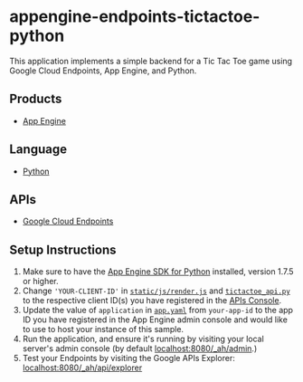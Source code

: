 appengine-endpoints-tictactoe-python
====================================

This application implements a simple backend for a Tic Tac Toe game using
Google Cloud Endpoints, App Engine, and Python.

## Products
- [App Engine][1]

## Language
- [Python][2]

## APIs
- [Google Cloud Endpoints][3]

## Setup Instructions

1. Make sure to have the [App Engine SDK for Python][4] installed, version
   1.7.5 or higher.
2. Change `'YOUR-CLIENT-ID'` in [`static/js/render.js`][5] and 
   [`tictactoe_api.py`][6] to the respective client ID(s) you have registered 
   in the [APIs Console][7].
3. Update the value of `application` in [`app.yaml`][8] from `your-app-id` 
   to the app ID you have registered in the App Engine admin console and would 
   like to use to host your instance of this sample.
4. Run the application, and ensure it's running by visiting your local server's
   admin console (by default [localhost:8080/_ah/admin][9].)
5. Test your Endpoints by visiting the Google APIs Explorer: 
  [localhost:8080/_ah/api/explorer][10]

[1]: https://developers.google.com/appengine
[2]: http://python.org/
[3]: https://developers.google.com/appengine/docs/python/endpoints/
[4]: https://developers.google.com/appengine/downloads
[5]: https://github.com/GoogleCloudPlatform/appengine-endpoints-tictactoe-python/blob/master/static/js/render.js
[6]: https://github.com/GoogleCloudPlatform/appengine-endpoints-tictactoe-python/blob/master/tictactoe_api.py
[7]: https://code.google.com/apis/console
[8]: https://github.com/GoogleCloudPlatform/appengine-endpoints-tictactoe-python/blob/master/app.yaml
[9]: http://localhost:8080/_ah/admin
[10]: http://localhost:8080/_ah/api/explorer
